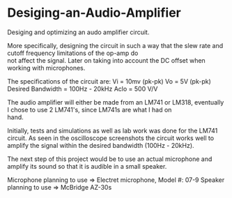 # Desiging-an-Audio-Amplifier

Desiging and optimizing an audo amplifier circuit. 

More specifically, designing the circuit in such a way that the slew rate and cutoff frequency limitations of the op-amp do  
not affect the signal. Later on taking into account the DC offset when working with microphones.

The specifications of the circuit are:
Vi = 10mv (pk-pk)
Vo = 5V (pk-pk)
Desired Bandwidth = 100Hz - 20kHz
Aclo = 500 V/V

The audio amplifier will either be made from an LM741 or LM318, eventually I chose to use 2 LM741's, since LM741s are what I had on  
hand.

Initially, tests and simulations as well as lab work was done for the LM741 circuit. As seen in the oscilloscope screenshots the circuit works well to amplify the signal within the desired bandwidth (100Hz - 20kHz).

The next step of this project would be to use an actual microphone and amplify its sound so that it is audible in a small speaker.

Microphone planning to use => Electret microphone, Model #: 07-9
Speaker planning to use => McBridge AZ-30s 


